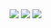 <img src="https://github-readme-stats-git-masterrstaa-rickstaa.vercel.app/api/?username=BielMaxBR&theme=dracula&hide_title=true&count_private=true&show_icons=true&include_all_commits=true">

<img src="https://github-readme-stats-git-masterrstaa-rickstaa.vercel.app/api/top-langs/?username=BielMaxBR&langs_count=6&theme=dracula&hide=css,html&count_private=false">

<img src="https://komarev.com/ghpvc/?username=BielMaxBR&&style=flat-square"/>
